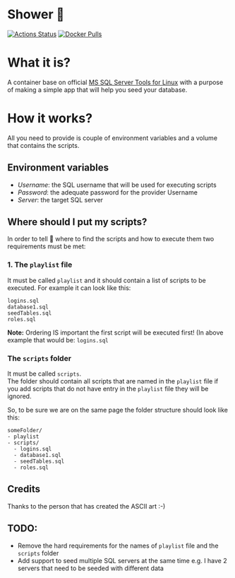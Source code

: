# Shower :shower:
[![Actions Status](https://github.com/MirzaMerdovic/shower/workflows/CI/badge.svg)](https://github.com/MirzaMerdovic/shower/actions)
[![Docker Pulls](https://img.shields.io/docker/pulls/mirzamerdovic/shower)](https://hub.docker.com/r/mirzamerdovic/shower)

# What it is?
A container base on official [MS SQL Server Tools for Linux](https://hub.docker.com/_/microsoft-mssql-tools) with a purpose of making a simple app that will help you seed your database.

# How it works?
All you need to provide is couple of environment variables and a volume that contains the scripts.

## Environment variables
* _Username_: the SQL username that will be used for executing scripts
* _Password_: the adequate password for the provider Username
* _Server_: the target SQL server 

## Where should I put my scripts?
In order to tell :shower: where to find the scripts and how to execute them two requirements must be met:
### 1. The `playlist` file
It must be called `playlist` and it should contain a list of scripts to be executed. For example it can look like this:
```
logins.sql
database1.sql
seedTables.sql
roles.sql
```
**Note:** Ordering IS important the first script will be executed first! (In above example that would be: `logins.sql`

### The `scripts` folder
It must be called `scripts`.  
The folder should contain all scripts that are named in the `playlist` file if you add scripts that do not have entry in the `playlist` file they will be ignored.

So, to be sure we are on the same page the folder structure should look like this:
```
someFolder/
- playlist
- scripts/
  - logins.sql
  - database1.sql
  - seedTables.sql
  - roles.sql
```

## Credits
Thanks to the person that has created the ASCII art :-)

## TODO:
* Remove the hard requirements for the names of `playlist` file and the `scripts` folder
* Add support to seed multiple SQL servers at the same time e.g. I have 2 servers that need to be seeded with different data
